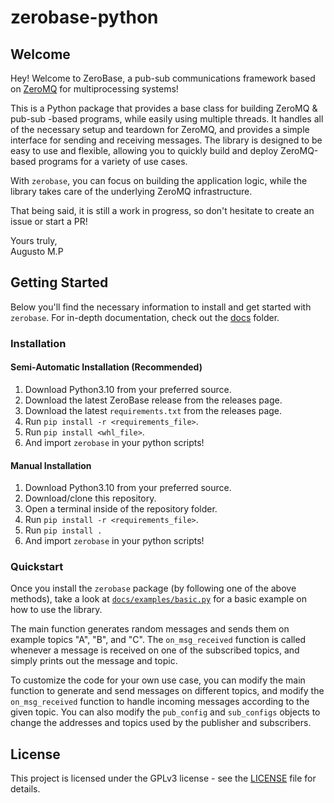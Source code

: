 # zerobase-python

## Welcome

Hey! Welcome to ZeroBase, a pub-sub communications framework based on [ZeroMQ](https://zeromq.org/) for multiprocessing systems!

This is a Python package that provides a base class for building ZeroMQ & pub-sub -based programs, while easily using multiple threads. It handles all of the necessary setup and teardown for ZeroMQ, and provides a simple interface for sending and receiving messages. The library is designed to be easy to use and flexible, allowing you to quickly build and deploy ZeroMQ-based programs for a variety of use cases.

With `zerobase`, you can focus on building the application logic, while the library takes care of the underlying ZeroMQ infrastructure.

That being said, it is still a work in progress, so don't hesitate to create an issue or start a PR!

Yours truly, <br>
Augusto M.P

## Getting Started

Below you'll find the necessary information to install and get started with `zerobase`. For in-depth documentation, check out the [docs](docs/index.md) folder.

### Installation

#### Semi-Automatic Installation (Recommended)

1. Download Python3.10 from your preferred source.
2. Download the latest ZeroBase release from the releases page.
3. Download the latest `requirements.txt` from the releases page.
4. Run `pip install -r <requirements_file>`.
5. Run `pip install <whl_file>`.
6. And import `zerobase` in your python scripts!

#### Manual Installation

1. Download Python3.10 from your preferred source.
2. Download/clone this repository.
3. Open a terminal inside of the repository folder.
4. Run `pip install -r <requirements_file>`.
5. Run `pip install .`
6. And import `zerobase` in your python scripts!

### Quickstart

Once you install the `zerobase` package (by following one of the above methods), take a look at [`docs/examples/basic.py`](docs/examples/basic.py) for a basic example on how to use the library.

The main function generates random messages and sends them on example topics "A", "B", and "C". The `on_msg_received` function is called whenever a message is received on one of the subscribed topics, and simply prints out the message and topic.

To customize the code for your own use case, you can modify the main function to generate and send messages on different topics, and modify the `on_msg_received` function to handle incoming messages according to the given topic. You can also modify the `pub_config` and `sub_configs` objects to change the addresses and topics used by the publisher and subscribers.

## License

This project is licensed under the GPLv3 license - see the [LICENSE](LICENSE) file for details.
